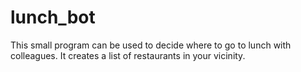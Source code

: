# lunch_bot

This small program can be used to decide where to go to lunch with colleagues.
It creates a list of restaurants in your vicinity.
